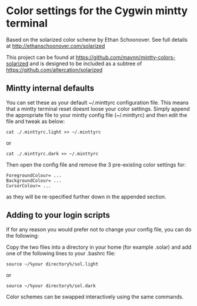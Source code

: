 # Color settings for the Cygwin mintty terminal

Based on the solarized color scheme by Ethan Schoonover. See full details at http://ethanschoonover.com/solarized

This project can be found at
https://github.com/mavnn/mintty-colors-solarized and is designed to be included as a subtree of https://github.com/altercation/solarized

## Mintty internal defaults

You can set these as your default ~/.minttyrc configuration file.  This means that a mintty terminal reset doesnt loose your color settings. Simply append the appropriate file to your mintty config file (~/.minttyrc) and then edit the file and tweak as below:

	cat ./.minttyrc.light >> ~/.minttyrc
or

	cat ./.minttyrc.dark >> ~/.minttyrc

Then open the config file and remove the 3 pre-existing color settings for:

	ForegroundColour= ...
	BackgroundColour= ...
	CursorColour= ...

as they will be re-specified further down in the appended section.

## Adding to your login scripts

If for any reason you would prefer not to change your config file, you can do the following:

Copy the two files into a directory in your home (for example .solar) and add one of the following lines to your .bashrc file:

	source ~/%your directory%/sol.light
or

	source ~/%your directory%/sol.dark

Color schemes can be swapped interactively using the same commands.
